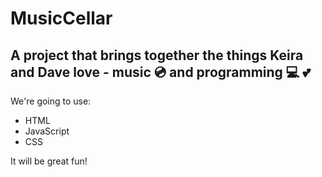# MusicCellar

## A project that brings together the things Keira and Dave love - music 💿 and programming 💻 💕

We're going to use: 

* HTML 
* JavaScript 
* CSS

It will be great fun!


